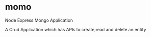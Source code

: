 momo
====

Node Express Mongo Application

A Crud Application which has APIs to create,read and delete an entity
